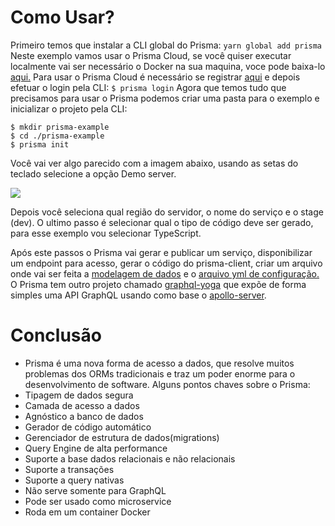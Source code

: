 # Como Usar?
Primeiro temos que instalar a CLI global do Prisma:
`yarn global add prisma`
Neste exemplo vamos usar o Prisma Cloud, se você quiser executar localmente vai ser necessário o Docker na sua maquina, voce pode baixa-lo [aqui.](https://www.docker.com/get-started/)
Para usar o Prisma Cloud é necessário se registrar [aqui](https://app.prisma.io) e depois efetuar o login pela CLI:
`$ prisma login` 
Agora que temos tudo que precisamos para usar o Prisma podemos criar uma pasta para o exemplo e inicializar o projeto pela CLI:

```
$ mkdir prisma-example
$ cd ./prisma-example
$ prisma init
```
Você vai ver algo parecido com a imagem abaixo, usando as setas do teclado selecione a opção Demo server.

![](https://miro.medium.com/max/720/1*A2GS3FsNK2-RXqTEq-RmYg.webp)

Depois você seleciona qual região do servidor, o nome do serviço e o stage (dev). O ultimo passo é selecionar qual o tipo de código deve ser gerado, para esse exemplo vou selecionar TypeScript.

Após este passos o Prisma vai gerar e publicar um serviço, disponibilizar um endpoint para acesso, gerar o código do prisma-client, criar um arquivo onde vai ser feita a [modelagem de dados](https://www.prisma.io/docs/datamodel-and-migrations/datamodel-MYSQL-knul) e o [arquivo yml de configuração.](https://www.prisma.io/docs/prisma-cli-and-configuration/prisma-yml-5cy7)
O Prisma tem outro projeto chamado [graphql-yoga](https://github.com/dotansimha/graphql-yoga) que expõe de forma simples uma API GraphQL usando como base o [apollo-server](https://github.com/apollographql/apollo-server).

# Conclusão
- Prisma é uma nova forma de acesso a dados, que resolve muitos problemas dos ORMs tradicionais e traz um poder enorme para o desenvolvimento de software. Alguns pontos chaves sobre o Prisma:
- Tipagem de dados segura
- Camada de acesso a dados
- Agnóstico a banco de dados
- Gerador de código automático
- Gerenciador de estrutura de dados(migrations)
- Query Engine de alta performance
- Suporte a base dados relacionais e não relacionais
- Suporte a transações
- Suporte a query nativas
- Não serve somente para GraphQL
- Pode ser usado como microservice
- Roda em um container Docker